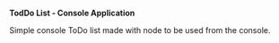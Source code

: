 **TodDo List - Console Application**

Simple console ToDo list made with node to be used from the console.

